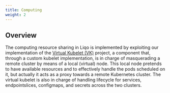 ```yaml
---
title: Computing
weight: 2
---
```


## Overview

The computing resource sharing in Liqo is implemented by exploiting our implementation of the
[Virtual Kubelet (VK)](https://github.com/virtual-kubelet/virtual-kubelet) project, a component that, through a custom
kubelet implementation, is in charge of masquerading a remote cluster by means of a local (virtual) node. This local
node pretends to have available resources and to effectively handle the pods scheduled on it, but actually it acts as a
proxy towards a remote Kubernetes cluster. The virtual kubelet is also in charge of handling lifecycle for services, 
endpointslices, configmaps, and secrets across the two clusters. 
